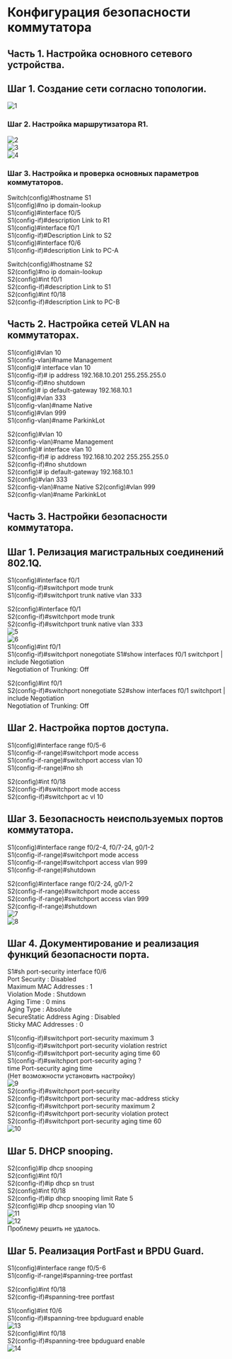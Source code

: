 # Конфигурация безопасности коммутатора 


## Часть 1. Настройка основного сетевого устройства.  


## Шаг 1. Создание сети согласно топологии.  
![1](1.png)  
  
### Шаг 2. Настройка маршрутизатора R1.    
![2](2.png)  
![3](3.png)    
![4](4.png)    
### Шаг 3. Настройка и проверка основных параметров коммутаторов.
Switch(config)#hostname S1  
S1(config)#no ip domain-lookup   
S1(config)#interface f0/5  
S1(config-if)#description Link to R1  
S1(config)#interface f0/1  
S1(config-if)#Description Link to S2  
S1(config)#interface f0/6  
S1(config-if)#description Link to PC-A  
  
Switch(config)#hostname S2  
S2(config)#no ip domain-lookup   
S2(config)#int f0/1  
S2(config-if)#description Link to S1  
S2(config)#int f0/18  
S2(config-if)#description Link to PC-B  
  
## Часть 2. Настройка сетей VLAN на коммутаторах.
S1(config)#vlan 10  
S1(config-vlan)#name Management  
S1(config)# interface vlan 10   
S1(config-if)# ip address 192.168.10.201 255.255.255.0    
S1(config-if)#no shutdown  
S1(config)# ip default-gateway 192.168.10.1  
S1(config)#vlan 333  
S1(config-vlan)#name Native   
S1(config)#vlan 999  
S1(config-vlan)#name ParkinkLot   
  
S2(config)#vlan 10  
S2(config-vlan)#name Management  
S2(config)# interface vlan 10   
S2(config-if)# ip address 192.168.10.202 255.255.255.0    
S2(config-if)#no shutdown  
S2(config)# ip default-gateway 192.168.10.1  
S2(config)#vlan 333  
S2(config-vlan)#name Native 
S2(config)#vlan 999  
S2(config-vlan)#name ParkinkLot  
## Часть 3. Настройки безопасности коммутатора.
## Шаг 1. Релизация магистральных соединений 802.1Q.
S1(config)#interface f0/1  
S1(config-if)#switchport mode trunk   
S1(config-if)#switchport trunk native vlan 333  
  
S2(config)#interface f0/1  
S2(config-if)#switchport mode trunk   
S2(config-if)#switchport trunk native vlan 333  
![5](5.png)     
![6](6.png)      
S1(config)#int f0/1  
S1(config-if)#switchport nonegotiate 
S1#show interfaces f0/1 switchport | include Negotiation  
Negotiation of Trunking: Off  
  
S2(config)#int f0/1  
S2(config-if)#switchport nonegotiate 
S2#show interfaces f0/1 switchport | include Negotiation  
Negotiation of Trunking: Off  
## Шаг 2. Настройка портов доступа.
S1(config)#interface range f0/5-6  
S1(config-if-range)#switchport mode access   
S1(config-if-range)#switchport access vlan 10  
S1(config-if-range)#no sh  
  
S2(config)#int f0/18  
S2(config-if)#switchport mode access   
S2(config-if)#switchport ac vl 10  
## Шаг 3. Безопасность неиспользуемых портов коммутатора.
S1(config)#interface range f0/2-4, f0/7-24, g0/1-2  
S1(config-if-range)#switchport mode access   
S1(config-if-range)#switchport access vlan 999  
S1(config-if-range)#shutdown   
  
S2(config)#interface range f0/2-24, g0/1-2  
S2(config-if-range)#switchport mode access   
S2(config-if-range)#switchport access vlan 999  
S2(config-if-range)#shutdown   
![7](7.png)      
![8](8.png)      
## Шаг 4. Документирование и реализация функций безопасности порта.
S1#sh port-security interface f0/6  
Port Security              : Disabled  
Maximum MAC Addresses      : 1  
Violation Mode             : Shutdown  
Aging Time                 : 0 mins  
Aging Type                 : Absolute  
SecureStatic Address Aging : Disabled  
Sticky MAC Addresses       : 0  
  
S1(config-if)#switchport port-security maximum 3  
S1(config-if)#switchport port-security violation restrict  
S1(config-if)#switchport port-security aging time 60  
S1(config-if)#switchport port-security aging ?  
  time  Port-security aging time  
(Нет возможности установить настройку)  
![9](9.png)      
S2(config-if)#switchport port-security  
S2(config-if)#switchport port-security mac-address sticky  
S2(config-if)#switchport port-security maximum 2  
S2(config-if)#switchport port-security violation protect  
S2(config-if)#switchport port-security aging time 60  
![10](10.png)      
## Шаг 5. DHCP snooping.
S2(config)#ip dhcp snooping   
S2(config)#int f0/1  
S2(config-if)#ip dhcp sn trust  
S2(config)#int f0/18  
S2(config-if)#ip dhcp snooping limit Rate 5  
S2(config)#ip dhcp snooping vlan 10   
![11](11.png)      
![12](12.png)      
Проблему решить не удалось.
## Шаг 5. Реализация PortFast и BPDU Guard.
S1(config)#interface range f0/5-6  
S1(config-if-range)#spanning-tree portfast  

S2(config)#int f0/18  
S2(config-if)#spanning-tree portfast  

S1(config)#int f0/6  
S1(config-if)#spanning-tree bpduguard enable  
![13](13.png)      
S2(config)#int f0/18  
S2(config-if)#spanning-tree bpduguard enable  
![14](14.png)      










